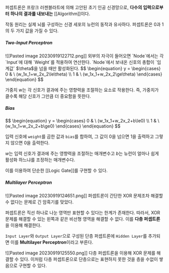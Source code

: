 퍼셉트론은 프랑크 러젠블라트에 의해 고안된 초기 인공 신경망으로, **다수의 입력으로부터 하나의 결과를 내보내는** [[Algorithm]]이다.

작동 원리는 실제 뇌를 구성하는 신경 세포의 뉴런의 동작과 유사하다. 퍼셉트론은 $0$과 $1$의 두 가지 값을 가질 수 있다.

<h5>Two-Input Perceptron</h5>
![[Pasted image 20230919122712.png]]
외부의 자극이 들어오면 `Node`에서는 각 `Input`에 대해 `Weight`를 적용하여 연산한다. `Node`에서 보내온 신호의 총합이 `임계값` $\theta$을 넘을 때만 활성화된다.
$$
\begin{equation}
       y = 
        \begin{cases}
            0 & \ (w_1x_1+w_2x_2\le\theta) \\
            1 & \ (w_1x_1+w_2x_2\ge\theta)
        \end{cases}
    \end{equation}
$$

가중치 $w$는 각 신호가 결과에 주는 영향력을 조절하는 요소로 작용한다. 즉, 가중치가 클수록 해당 신호가 그만큼 더 중요함을 뜻한다.

<h5>Bias</h5>
$$
\begin{equation}
       y = 
        \begin{cases}
            0 & \ (w_1x_1+w_2x_2+b\le0) \\
            1 & \ (w_1x_1+w_2x_2+b\ge0)
        \end{cases}
    \end{equation}
$$

입력 신호에 `weight`를 곱한 값과 `bias`를 합하여, 그 값이 $0$을 넘으면 $1$을 출력하고 그렇지 않으면 $0$을 출력한다.

$w$는 입력 신호가 결과에 주는 영향력을 조절하는 매개변수고
$b$는 뉴런이 얼마나 쉽게 활성화 하느냐를 조정하는 매개변수다.

이를 이용하여 단순한 [[Logic Gate]]를 구현할 수 있다.

<h5>Multilayer Perceptron</h5>![[Pasted image 20230919124651.png]]
퍼셉트론이 간단한 XOR 문제조차 해결할 수 없다는 문제로 긴 암흑기를 맞았다.

퍼셉트론은 직선 하나로 나눈 영역만 표현할 수 있다는 한계가 존재한다. 따라서, XOR 문제를 해결할 수 있는 왼쪽과 같은 비선형 영역을 해결할 수 없다. 이를 **다층 퍼셉트론**을 이용해 해결한다.

`Input Layer`와 `Output Layer`으로 구성된 단층 퍼셉트론에 `Hidden Layer`를 추가되면 이를 **Multilayer Perceptron**이라고 부른다.

![[Pasted image 20230919125550.png]]
다층 퍼셉트론을 이용해 XOR 문제를 해결할 수 있다.
이처럼 다층 퍼셉트론으로 단층으로는 표현하지 못한 것을 층을 수없이 쌓음으로 구현할 수 있다.